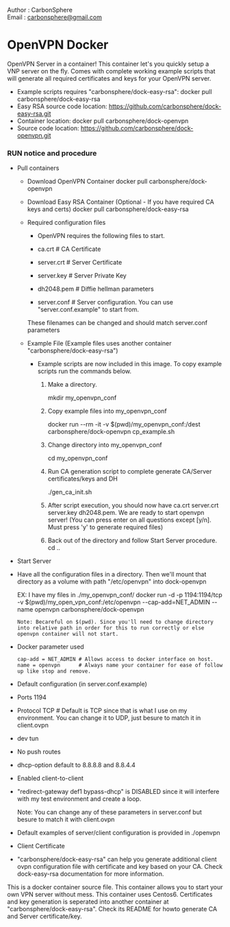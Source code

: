 Author  : CarbonSphere <br>
Email   : carbonsphere@gmail.com<br>

# OpenVPN Docker

  OpenVPN Server in a container! This container let's you quickly setup a VNP server on the fly. Comes with complete working example scripts that will generate all required certificates and keys for your OpenVPN server. 

* Example scripts requires "carbonsphere/dock-easy-rsa":
		docker pull carbonsphere/dock-easy-rsa
* Easy RSA source code location:
		https://github.com/carbonsphere/dock-easy-rsa.git
* Container location:
		docker pull carbonsphere/dock-openvpn
* Source code location: 
		https://github.com/carbonsphere/dock-openvpn.git

### RUN notice and procedure

* Pull containers

  - Download OpenVPN Container
        docker pull carbonsphere/dock-openvpn

  - Download Easy RSA Container (Optional - If you have required CA keys and certs)
        docker pull carbonsphere/dock-easy-rsa

  - Required configuration files

     - OpenVPN requires the following files to start.

      - ca.crt        # CA Certificate
      - server.crt    # Server Certificate
      - server.key    # Server Private Key
      - dh2048.pem    # Diffie hellman parameters
      - server.conf   # Server configuration.  You can use "server.conf.example" to start from.

      These filenames can be changed and should match server.conf parameters

  - Example File (Example files uses another container "carbonsphere/dock-easy-rsa")

    - Example scripts are now included in this image. To copy example scripts run the commands below.

      1. Make a directory.  

          mkdir my_openvpn_conf

      2. Copy example files into my_openvpn_conf 

          docker run --rm -it -v $(pwd)/my_openvpn_conf:/dest carbonsphere/dock-openvpn cp_example.sh

      3. Change directory into my_openvpn_conf

          cd my_openvpn_conf

      4. Run CA generation script to complete generate CA/Server certificates/keys and DH

          ./gen_ca_init.sh

      4. After script execution, you should now have ca.crt server.crt server.key dh2048.pem. We are ready to start openvpn server! (You can press enter on all questions except [y/n]. Must press 'y' to generate required files)

      5. Back out of the directory and follow Start Server procedure. 
          cd ..

* Start Server

- Have all the configuration files in a directory. Then we'll mount that directory as a volume with path "/etc/openvpn" into dock-openvpn

    EX:  I have my files in ./my_openvpn_conf/
        docker run -d -p 1194:1194/tcp -v $(pwd)/my_open_vpn_conf:/etc/openvpn --cap-add=NET_ADMIN --name openvpn carbonsphere/dock-openvpn

      Note: Becareful on $(pwd). Since you'll need to change directory into relative path in order for this to run correctly or else openvpn container will not start.

- Docker parameter used

      cap-add = NET_ADMIN # Allows access to docker interface on host.
      name = openvpn      # Always name your container for ease of follow up like stop and remove.

- Default configuration (in server.conf.example)

* Ports 1194

* Protocol TCP  # Default is TCP since that is what I use on my environment. You can 
change it to UDP, just besure to match it in client.ovpn

* dev tun

* No push routes 

* dhcp-option default to 8.8.8.8 and 8.8.4.4

* Enabled client-to-client

* "redirect-gateway def1 bypass-dhcp" is DISABLED since it will interfere with my test environment and create a loop. 

    Note: You can change any of these parameters in server.conf but besure to match it with client.ovpn

- Default examples of server/client configuration is provided in ./openvpn

* Client Certificate

* "carbonsphere/dock-easy-rsa" can help you generate additional client ovpn configuration file with certificate and key based on your CA. Check dock-easy-rsa documentation for more information. 

This is a docker container source file. This container allows you to start your own VPN server without mess. This container uses Centos6. Certificates and key generation is seperated into another container at "carbonsphere/dock-easy-rsa". Check its README for howto generate CA and Server certificate/key.
